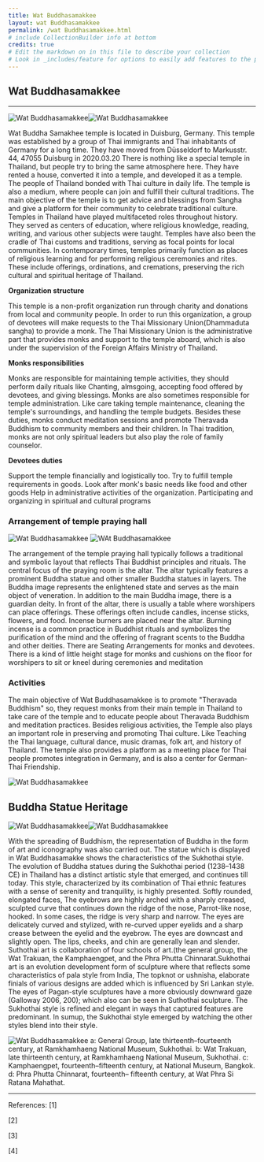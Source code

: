 ```yaml
---
title: Wat Buddhasamakkee
layout: wat Buddhasamakkee
permalink: /wat Buddhasamakkee.html
# include CollectionBuilder info at bottom
credits: true
# Edit the markdown on in this file to describe your collection
# Look in _includes/feature for options to easily add features to the page
---
```

## Wat Buddhasamakkee
-----------------------
![Wat Buddhasamakkee](https://raw.githubusercontent.com/Din977/projectstatue/main/objects/Banner.jpg)![Wat Buddhasamakkee](https://raw.githubusercontent.com/Din977/projectstatue/main/objects/Emerald.JPG)



Wat Buddha Samakhee temple is located in Duisburg, Germany. This temple was established by a group of Thai immigrants and Thai inhabitants of Germany for a long time. They have moved from Düsseldorf to Markusstr. 44, 47055 Duisburg in 2020.03.20 There is nothing like a special temple in Thailand, but people try to bring the same atmosphere here. They have rented a house, converted it into a temple, and developed it as a temple.
  The people of Thailand bonded with Thai culture in daily life. The temple is also a medium, where people can join and fulfill their cultural traditions. The main objective of the temple is to get advice and blessings from Sangha and give a platform for their community to celebrate traditional culture. Temples in Thailand have played multifaceted roles throughout history. They served as centers of education, where religious knowledge, reading, writing, and various other subjects were taught. Temples have also been the cradle of Thai customs and traditions, serving as focal points for local communities. In contemporary times, temples primarily function as places of religious learning and for performing religious ceremonies and rites. These include offerings, ordinations, and cremations, preserving the rich cultural and spiritual heritage of Thailand.

**Organization structure**

This temple is a non-profit organization run through charity and donations from local and community people. In order to run this organization, a group of devotees will make requests to the Thai Missionary  Union(Dhammaduta sangha) to provide a monk. The Thai Missionary Union is the administrative part that provides monks and support to the temple aboard, which is also under the supervision of the Foreign Affairs Ministry of Thailand.

**Monks responsibilities**

Monks are responsible for maintaining temple activities, they should perform daily rituals like Chanting, almsgoing, accepting food offered by devotees, and giving blessings.
 Monks are also sometimes responsible for temple administration. Like care taking temple maintenance, cleaning the temple's surroundings, and handling the temple budgets.
Besides these duties, monks conduct meditation sessions and promote Theravada Buddhism to community members and their children.
In Thai tradition, monks are not only spiritual leaders but also play the role of family counselor.

**Devotees duties**

Support the temple financially and logistically too. Try to fulfill temple requirements in goods.
 Look after monk's basic needs like food and other goods
Help in administrative activities of the organization.
Participating and organizing in spiritual and cultural programs




### Arrangement of temple praying hall
![Wat Buddhasamakkee](https://raw.githubusercontent.com/Din977/projectstatue/main/objects/seat.jpg)
![WAt Buddhasamakkee](https://raw.githubusercontent.com/Din977/projectstatue/main/objects/arrangement.jpg)

The arrangement of the temple praying hall typically follows a traditional and symbolic layout that reflects Thai Buddhist principles and rituals. The central focus of the praying room is the altar. The altar typically features a prominent Buddha statue and other smaller Buddha statues in layers. The Buddha image represents the enlightened state and serves as the main object of veneration. In addition to the main Buddha image, there is a guardian deity. In front of the altar, there is usually a table where worshipers can place offerings. These offerings often include candles, incense sticks, flowers, and food. Incense burners are placed near the altar. Burning incense is a common practice in Buddhist rituals and symbolizes the purification of the mind and the offering of fragrant scents to the Buddha and other deities. There are Seating Arrangements for monks and devotees. There is a kind of little height stage for monks and cushions on the floor for worshipers to sit or kneel during ceremonies and meditation






### Activities

The main objective of Wat Buddhasamakkee is to promote "Theravada Buddhism" so, they request monks from their main temple in Thailand to take care of the temple and to educate people about Theravada Buddhism and meditation practices.
Besides religious activities, the Temple also plays an important role in preserving and promoting Thai culture. Like Teaching the Thai language, cultural dance, music dramas, folk art, and history of Thailand.
The temple also provides a platform as a meeting place for Thai people promotes integration in Germany, and is also a center for German-Thai Friendship.

![Wat Buddhasamakkee](https://raw.githubusercontent.com/Din977/projectstatue/main/objects/Activities.jpg)


















## Buddha Statue Heritage
![Wat Buddhasamakkee](https://raw.githubusercontent.com/Din977/projectstatue/main/objects/statues.jpg)![Wat Buddhasamakkee](https://raw.githubusercontent.com/Din977/projectstatue/main/objects/statues1.JPG)



With the spreading of Buddhism, the representation of Buddha in the form of art and iconography was also carried out. The statue which is displayed in Wat Buddhasamakke shows the characteristics of the Sukhothai style. The evolution of Buddha statues during the Sukhothai period (1238–1438 CE) in Thailand has a distinct artistic style that emerged, and continues till today. This style, characterized by its combination of Thai ethnic features with a sense of  serenity and tranquility, is highly presented. 
Softly rounded, elongated faces,
The eyebrows are highly arched with a sharply creased, sculpted curve that continues down the ridge of the nose,
 Parrot-like nose, hooked. In some cases, the ridge is very sharp and narrow.
The eyes are delicately curved and stylized, with re-curved upper eyelids and a sharp crease between the eyelid and the eyebrow. The eyes are downcast and slightly open.
The lips, cheeks, and chin are generally lean and slender.
Suthothai art is collaboration of four schools of art.(the general group, the Wat Trakuan, the Kamphaengpet, and the Phra Phutta Chinnarat.Sukhothai art is an evolution development form of sculpture where that reflects some characteristics of pala style from India, The topknot or ushnisha, elaborate finials of various designs are added which is influenced by Sri Lankan style. The eyes of Pagan-style sculptures have a more obviously downward gaze (Galloway 2006, 200); which also can be seen in Suthothai sculpture. The Sukhothai style is refined and elegant in ways that captured features are predominant. In sumup, the Sukhothai style emerged by watching the other styles blend into their style.

![Wat Buddhasamakkee](https://raw.githubusercontent.com/Din977/projectstatue/main/objects/sukhothai.jpg)
a: General Group, late thirteenth–fourteenth century, at Ramkhamhaeng National Museum, Sukhothai. b: Wat Trakuan, late thirteenth century, at Ramkhamhaeng National Museum, Sukhothai. c: Kamphaengpet, fourteenth–fifteenth century, at National Museum, Bangkok. d: Phra Phutta Chinnarat, fourteenth– fifteenth century, at Wat Phra Si Ratana Mahathat.

--------------------------------------------------------------------------------------------------------------------------------------------------------------
References:
[1]

[2]

[3]

[4]



